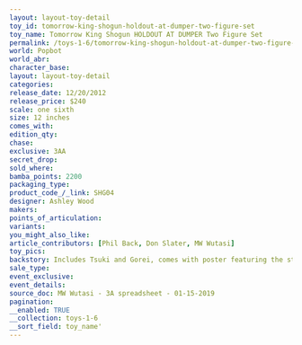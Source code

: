 ```yaml
---
layout: layout-toy-detail 
toy_id: tomorrow-king-shogun-holdout-at-dumper-two-figure-set
toy_name: Tomorrow King Shogun HOLDOUT AT DUMPER Two Figure Set
permalink: /toys-1-6/tomorrow-king-shogun-holdout-at-dumper-two-figure-set.html
world: Popbot
world_abr: 
character_base: 
layout: layout-toy-detail
categories: 
release_date: 12/20/2012
release_price: $240 
scale: one sixth
size: 12 inches
comes_with: 
edition_qty: 
chase: 
exclusive: 3AA
secret_drop: 
sold_where: 
bamba_points: 2200
packaging_type: 
product_code_/_link: SHG04
designer: Ashley Wood
makers: 
points_of_articulation: 
variants: 
you_might_also_like: 
article_contributors: [Phil Back, Don Slater, MW Wutasi]
toy_pics: 
backstory: Includes Tsuki and Gorei, comes with poster featuring the story of HOLDOUT AT DUMPER
sale_type: 
event_exclusive: 
event_details: 
source_doc: MW Wutasi - 3A spreadsheet - 01-15-2019
pagination: 
__enabled: TRUE
__collection: toys-1-6
__sort_field: toy_name'
---
```

